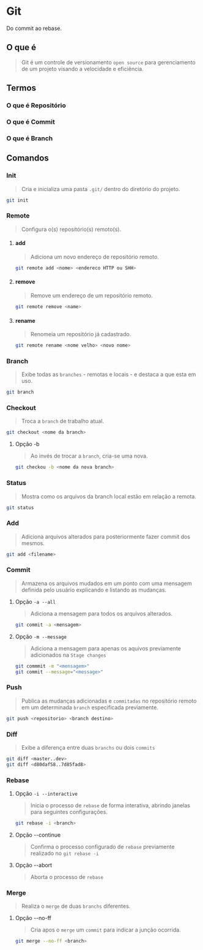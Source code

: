 # Git

Do commit ao rebase.

## O que é

> Git é um controle de versionamento `open source` para gerenciamento de um projeto visando a velocidade e eficiência.

## Termos

### O que é Repositório

### O que é Commit

### O que é Branch

## Comandos

### Init

> Cria e inicializa uma pasta `.git/` dentro do diretório do projeto.

```bash
git init
```

### Remote

> Configura o(s) repositório(s) remoto(s).
1. #### add
    > Adiciona um novo endereço de repositório remoto.

    ```bash
    git remote add <nome> <endereco HTTP ou SHH>
    ```
2. #### remove
    > Remove um endereço de um repositório remoto.

    ```bash
    git remote remove <name>
    ```
3. #### rename
    > Renomeia um repositório já cadastrado.
    ```bash
    git remote rename <nome velho> <novo nome>
    ```

### Branch

> Exibe todas as `branches` - remotas e locais - e destaca a que esta em uso.

```bash
git branch
```

### Checkout

> Troca a `branch` de trabalho atual.

```bash
git checkout <nome da branch>
```

1. Opção -b
    > Ao invés de trocar a `branch`, cria-se uma nova.
    ```bash
    git checkou -b <nome da nova branch>
    ```

### Status

> Mostra como os arquivos da branch local estão em relação a remota.

```bash
git status
```

### Add

> Adiciona arquivos alterados para posteriormente fazer commit dos mesmos.

```bash
git add <filename>
```

### Commit

> Armazena os arquivos mudados em um ponto com uma mensagem definida pelo usuário explicando e listando as mudanças.
1. Opção `-a --all`
    > Adiciona a mensagem para todos os arquivos alterados.
    ```bash
    git commit -a <mensagem>
    ```
2. Opção `-m --message`
    > Adiciona a mensagem para apenas os aquivos previamente adicionados na `Stage changes`
    ```bash
    git commmit -m "<mensagem>"
    git commit --message="<message>"
    ```

### Push

> Publica as mudanças adicionadas e `commitadas` no repositório remoto em um determinada `branch` especificada previamente.

```bash
git push <repositorio> <branch destino>
```

### Diff

> Exibe a diferença entre duas `branchs` ou dois `commits`

```bash
git diff <master..dev>
git diff <d80daf58..7d85fad8>
```

### Rebase

1. Opção `-i --interactive`
    > Inicia o processo de `rebase` de forma interativa, abrindo janelas para seguintes configurações.
    ```bash
    git rebase -i <branch>
    ```

2. Opção --continue
    > Confirma o processo configurado de `rebase` previamente realizado no `git rebase -i`

3. Opção --abort
    > Aborta o processo de `rebase`

### Merge

> Realiza o `merge` de duas `branchs` diferentes.
1. Opção --no-ff
    > Cria apos o `merge` um `commit` para indicar a junção ocorrida.
    ```bash
    git merge --no-ff <branch>
    ```